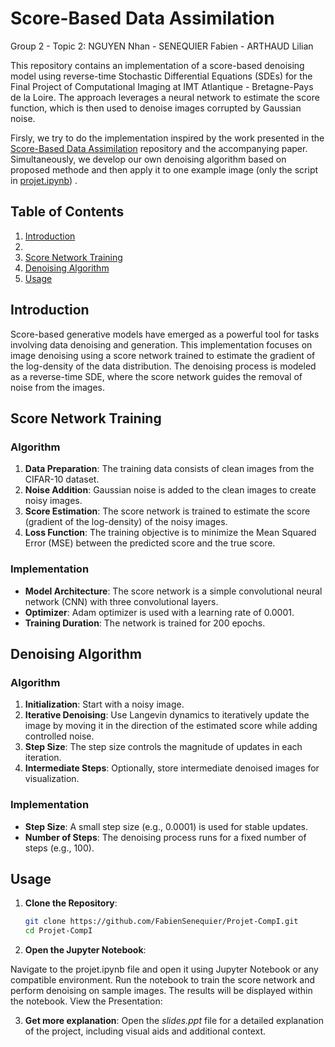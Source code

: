 # Score-Based Data Assimilation

Group 2 - Topic 2: NGUYEN Nhan - SENEQUIER Fabien - ARTHAUD Lilian

This repository contains an implementation of a score-based denoising model using reverse-time Stochastic Differential Equations (SDEs) for the Final Project of Computational Imaging at IMT Atlantique - Bretagne-Pays de la Loire. The approach leverages a neural network to estimate the score function, which is then used to denoise images corrupted by Gaussian noise. 

Firsly, we try to do the implementation inspired by the work presented in the [Score-Based Data Assimilation](https://github.com/francois-rozet/sda/tree/master?tab=readme-ov-file) repository and the accompanying paper. Simultaneously, we develop our own denoising algorithm based on proposed methode and then apply it to one example image (only the script in [projet.ipynb](./projet.ipynb))
.

## Table of Contents

1. [Introduction](#introduction)
2. 
3. [Score Network Training](#score-network-training)
4. [Denoising Algorithm](#denoising-algorithm)
5. [Usage](#usage)

## Introduction

Score-based generative models have emerged as a powerful tool for tasks involving data denoising and generation. This implementation focuses on image denoising using a score network trained to estimate the gradient of the log-density of the data distribution. The denoising process is modeled as a reverse-time SDE, where the score network guides the removal of noise from the images.

## Score Network Training

### Algorithm

1. **Data Preparation**: The training data consists of clean images from the CIFAR-10 dataset.
2. **Noise Addition**: Gaussian noise is added to the clean images to create noisy images.
3. **Score Estimation**: The score network is trained to estimate the score (gradient of the log-density) of the noisy images.
4. **Loss Function**: The training objective is to minimize the Mean Squared Error (MSE) between the predicted score and the true score.

### Implementation

- **Model Architecture**: The score network is a simple convolutional neural network (CNN) with three convolutional layers.
- **Optimizer**: Adam optimizer is used with a learning rate of 0.0001.
- **Training Duration**: The network is trained for 200 epochs.

## Denoising Algorithm

### Algorithm

1. **Initialization**: Start with a noisy image.
2. **Iterative Denoising**: Use Langevin dynamics to iteratively update the image by moving it in the direction of the estimated score while adding controlled noise.
3. **Step Size**: The step size controls the magnitude of updates in each iteration.
4. **Intermediate Steps**: Optionally, store intermediate denoised images for visualization.

### Implementation

- **Step Size**: A small step size (e.g., 0.0001) is used for stable updates.
- **Number of Steps**: The denoising process runs for a fixed number of steps (e.g., 100).

## Usage

1. **Clone the Repository**:
   ```bash
   git clone https://github.com/FabienSenequier/Projet-CompI.git
   cd Projet-CompI

2. **Open the Jupyter Notebook**:

Navigate to the projet.ipynb file and open it using Jupyter Notebook or any compatible environment.
Run the notebook to train the score network and perform denoising on sample images. The results will be displayed within the notebook.
View the Presentation:

3. **Get more explanation**:
Open the *slides.ppt* file for a detailed explanation of the project, including visual aids and additional context.
